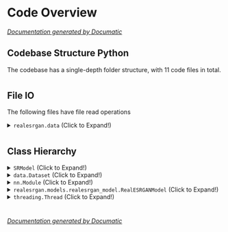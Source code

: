 # Code Overview

[_Documentation generated by Documatic_](https://www.documatic.com)

<!---Documatic-section-Codebase Structure Python-start--->
## Codebase Structure Python

The codebase has a single-depth folder structure,
                with 11 code files in total.

# #
<!---Documatic-section-Codebase Structure Python-end--->

<!---Documatic-section-File IO-start--->
## File IO

<!---Documatic-block-file_io-start--->
The following files have file read operations

<!---Documatic-block-realesrgan.data-start--->
<details>
	<summary><code>realesrgan.data</code> (Click to Expand!)</summary>

* realesrgan.data.realesrgan_dataset
* realesrgan.data.realesrgan_paired_dataset
</details>
<!---Documatic-block-realesrgan.data-end--->
<!---Documatic-block-file_io-end--->

# #
<!---Documatic-section-File IO-end--->

<!---Documatic-section-Class Hierarchy-start--->
## Class Hierarchy

<!---Documatic-block-SRModel-start--->
<details>
	<summary><code>SRModel</code> (Click to Expand!)</summary>

* realesrgan.models.realesrnet_model.RealESRNetModel
</details>
<!---Documatic-block-SRModel-end--->

<!---Documatic-block-data.Dataset-start--->
<details>
	<summary><code>data.Dataset</code> (Click to Expand!)</summary>

* realesrgan.data.realesrgan_dataset.RealESRGANDataset
* realesrgan.data.realesrgan_paired_dataset.RealESRGANPairedDataset
</details>
<!---Documatic-block-data.Dataset-end--->

<!---Documatic-block-nn.Module-start--->
<details>
	<summary><code>nn.Module</code> (Click to Expand!)</summary>

* realesrgan.archs.discriminator_arch.UNetDiscriminatorSN
* realesrgan.archs.srvgg_arch.SRVGGNetCompact
</details>
<!---Documatic-block-nn.Module-end--->

<!---Documatic-block-realesrgan.models.realesrgan_model.RealESRGANModel-start--->
<details>
	<summary><code>realesrgan.models.realesrgan_model.RealESRGANModel</code> (Click to Expand!)</summary>

* realesrgan.models.realesrgan_model.RealESRGANModel
</details>
<!---Documatic-block-realesrgan.models.realesrgan_model.RealESRGANModel-end--->

<!---Documatic-block-threading.Thread-start--->
<details>
	<summary><code>threading.Thread</code> (Click to Expand!)</summary>

* realesrgan.utils.IOConsumer
* realesrgan.utils.PrefetchReader
</details>
<!---Documatic-block-threading.Thread-end--->

# #
<!---Documatic-section-Class Hierarchy-end--->

[_Documentation generated by Documatic_](https://www.documatic.com)